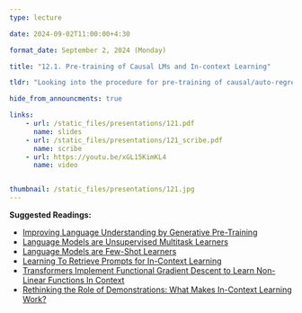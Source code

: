 ```yaml
---
type: lecture

date: 2024-09-02T11:00:00+4:30

format_date: September 2, 2024 (Monday)

title: "12.1. Pre-training of Causal LMs and In-context Learning"

tldr: "Looking into the procedure for pre-training of causal/auto-regressive language models. Discussion on the in-context learning ability of LLMs."

hide_from_announcments: true

links: 
    - url: /static_files/presentations/121.pdf
      name: slides
    - url: /static_files/presentations/121_scribe.pdf
      name: scribe
    - url: https://youtu.be/xGL15KimKL4
      name: video


thumbnail: /static_files/presentations/121.jpg
---
```

<!-- Other additional contents using markdown -->
**Suggested Readings:**
- [Improving Language Understanding by Generative Pre-Training](https://hayate-lab.com/wp-content/uploads/2023/05/43372bfa750340059ad87ac8e538c53b.pdf)
- [Language Models are Unsupervised Multitask Learners](https://cdn.openai.com/better-language-models/language_models_are_unsupervised_multitask_learners.pdf)
- [Language Models are Few-Shot Learners](https://proceedings.neurips.cc/paper_files/paper/2020/file/1457c0d6bfcb4967418bfb8ac142f64a-Paper.pdf)
- [Learning To Retrieve Prompts for In-Context Learning](https://aclanthology.org/2022.naacl-main.191.pdf)
- [Transformers Implement Functional Gradient Descent to Learn Non-Linear Functions In Context](https://openreview.net/pdf?id=ah1BlQcLv4)
- [Rethinking the Role of Demonstrations: What Makes In-Context Learning Work?](https://aclanthology.org/2022.emnlp-main.759.pdf)

